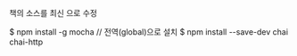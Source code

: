 책의 소스를 최신 으로 수정

$ npm install -g mocha 		// 전역(global)으로 설치 
$ npm install --save-dev chai chai-http
